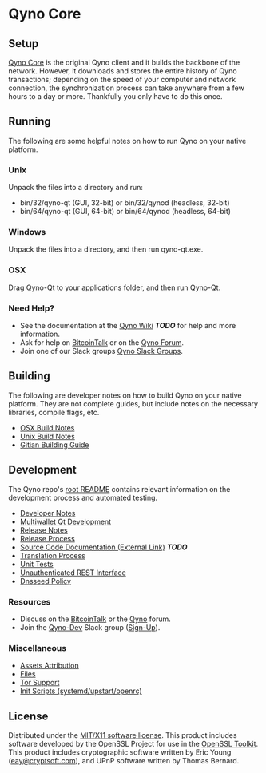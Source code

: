 Qyno Core
=====================

Setup
---------------------
[Qyno Core](http://qyno.org/wallet) is the original Qyno client and it builds the backbone of the network. However, it downloads and stores the entire history of Qyno transactions; depending on the speed of your computer and network connection, the synchronization process can take anywhere from a few hours to a day or more. Thankfully you only have to do this once.

Running
---------------------
The following are some helpful notes on how to run Qyno on your native platform.

### Unix

Unpack the files into a directory and run:

- bin/32/qyno-qt (GUI, 32-bit) or bin/32/qynod (headless, 32-bit)
- bin/64/qyno-qt (GUI, 64-bit) or bin/64/qynod (headless, 64-bit)

### Windows

Unpack the files into a directory, and then run qyno-qt.exe.

### OSX

Drag Qyno-Qt to your applications folder, and then run Qyno-Qt.

### Need Help?

* See the documentation at the [Qyno Wiki](https://en.bitcoin.it/wiki/Main_Page) ***TODO***
for help and more information.
* Ask for help on [BitcoinTalk](https://bitcointalk.org/index.php?topic=1262920.0) or on the [Qyno Forum](http://forum.qyno.org/).
* Join one of our Slack groups [Qyno Slack Groups](https://qyno.org/slack-logins/).

Building
---------------------
The following are developer notes on how to build Qyno on your native platform. They are not complete guides, but include notes on the necessary libraries, compile flags, etc.

- [OSX Build Notes](build-osx.md)
- [Unix Build Notes](build-unix.md)
- [Gitian Building Guide](gitian-building.md)

Development
---------------------
The Qyno repo's [root README](https://github.com/qyno/qynocoin/blob/master/README.md) contains relevant information on the development process and automated testing.

- [Developer Notes](developer-notes.md)
- [Multiwallet Qt Development](multiwallet-qt.md)
- [Release Notes](release-notes.md)
- [Release Process](release-process.md)
- [Source Code Documentation (External Link)](https://dev.visucore.com/bitcoin/doxygen/) ***TODO***
- [Translation Process](translation_process.md)
- [Unit Tests](unit-tests.md)
- [Unauthenticated REST Interface](REST-interface.md)
- [Dnsseed Policy](dnsseed-policy.md)

### Resources

* Discuss on the [BitcoinTalk](https://bitcointalk.org/index.php?topic=1262920.0) or the [Qyno](http://forum.qyno.org/) forum.
* Join the [Qyno-Dev](https://qyno-dev.slack.com/) Slack group ([Sign-Up](https://qyno-dev.herokuapp.com/)).

### Miscellaneous
- [Assets Attribution](assets-attribution.md)
- [Files](files.md)
- [Tor Support](tor.md)
- [Init Scripts (systemd/upstart/openrc)](init.md)

License
---------------------
Distributed under the [MIT/X11 software license](http://www.opensource.org/licenses/mit-license.php).
This product includes software developed by the OpenSSL Project for use in the [OpenSSL Toolkit](https://www.openssl.org/). This product includes
cryptographic software written by Eric Young ([eay@cryptsoft.com](mailto:eay@cryptsoft.com)), and UPnP software written by Thomas Bernard.
